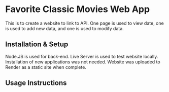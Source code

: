 # Favorite Classic Movies Web App
This is to create a website to link to API. One page is used to view date, one is used to add new data, and one is used to modify data. 

## Installation & Setup
Node.JS is used for back-end. Live Server is used to test website locally. Installation of new applications was not needed. Website was uploaded to Render as a static site when complete.

## Usage Instructions
